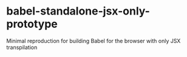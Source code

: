 # babel-standalone-jsx-only-prototype

Minimal reproduction for building Babel for the browser with only JSX transpilation
